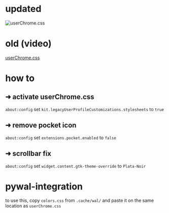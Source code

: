# updated
![userChrome.css](https://i.imgur.com/7SyosIv.png)
# old (video)
[userChrome.css](https://i.imgur.com/2qM2LSQ.mp4)

# how to

## ➜ activate userChrome.css

`about:config`
set `kit.legacyUserProfileCustomizations.stylesheets` to `true`

## ➜ remove pocket icon

`about:config`
set `extensions.pocket.enabled` to `false`

## ➜ scrollbar fix
`about:config`
set `widget.content.gtk-theme-override` to `Plata-Noir`

# pywal-integration

to use this, copy `colors.css` from `.cache/wal/` and paste it on the same location as `userChrome.css`
